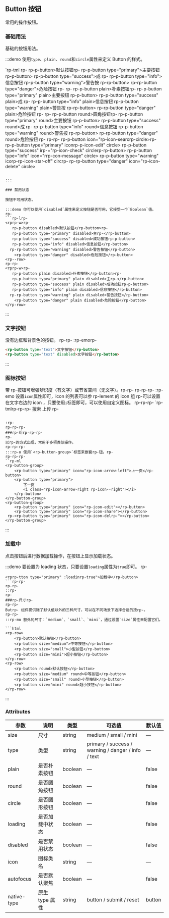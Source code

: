 ## Button 按钮

常用的操作按钮。

### 基础用法

基础的按钮用法。

:::demo 使用`type`、`plain`、`round`和`circle`属性来定义 Button 的样式。

`rp-tml
<rprp-w>rp-
rp-p-button>默认按钮</rp-button>rp-
rp-p-button type="primary">主要按钮 rp-p-button>
rp-p-button type="success">成 rp-</rp-button>
rp-p-button type="info">信息按钮</rrp-utton>
rp-p-button type="warning">警告按 rp-rp-button>
rp-rp-button type="danger">危险按钮</rp-button>
</rp-row>
rp-
<rprp-w>rp-
rp-p-button plain>朴素按钮</rp-button>rp-
rp-p-button type="primary" plain>主要按钮 rp-p-button>
rp-p-button type="success" plain>成 rp-</rp-button>
rp-p-button type="info" plain>信息按钮</rrp-utton>
rp-p-button type="warning" plain>警告按 rp-rp-button>
rp-rp-button type="danger" plain>危险按钮</rp-button>
</rp-row>
rp-
<rprp-w>rp-
rp-p-button round>圆角按钮</rp-button>rp-
rp-p-button type="primary" round>主要按钮 rp-p-button>
rp-p-button type="success" round>成 rp-</rp-button>
rp-p-button type="info" round>信息按钮</rrp-utton>
rp-p-button type="warning" round>警告按 rp-rp-button>
rp-rp-button type="danger" round>危险按钮</rp-button>
</rp-row>
rp-
<rprp-w>rp-rp-
rp-p-button icon="rp-icon-searcrp-circle></rp-button>rp-
rp-p-button type="primary" iconrp-p-icon-edit" circle><rp--button>
rp-p-button type="success" irp-="rp-icon-check" circlerp-rp-button>
rp-p-button type="info" icon="rrp-con-message" circle></rprp-tton>
rp-p-button type="warning" icorp-rp-icon-star-off" circrp-</rp-button>
rp-rp-button type="danger" icon="rp-icon-delete" circle></rp-button>
</rp-row>

````

:::

### 禁用状态

按钮不可用状态。

:::demo 你可以使用`disabled`属性来定义按钮是否可用，它接受一个`Boolean`值。
rp-
```rp-lrp-
<rprp-w>rp-
   rp-p-button disabled>默认按钮</rp-button>rp-
   rp-p-button type="primary" disabled>主rp-</rp-button>
   rp-p-button type="success" disabled>成功按钮rp-p-button>
   rp-p-button type="info" disabled>信息按钮</rp-button>
  rp-rp-button type="warning" disabled>警告按钮</rp-button>
    <rp-button type="danger" disabled>危险按钮</rp-button>
<rp--row>
rp-rp-
<rprp-w>rp-
   rp-p-button plain disabled>朴素按钮</rp-button>rp-
   rp-p-button type="primary" plain disabled>主rp-</rp-button>
   rp-p-button type="success" plain disabled>成功按钮rp-p-button>
   rp-p-button type="info" plain disabled>信息按钮</rp-button>
  rp-rp-button type="warning" plain disabled>警告按钮</rp-button>
    <rp-button type="danger" plain disabled>危险按钮</rp-button>
</rp-row>
````

:::

### 文字按钮

没有边框和背景色的按钮。
rp-rp-
:rp-emorp-

```html
<rp-button type="text">文字按钮</rp-button>
<rp-button type="text" disabled>文字按钮</rp-button>
```

:::

### 图标按钮

带 rp-按钮可增强辨识度（有文字）或节省空间（无文字）。rp-rp-
rp-rp-rp-
:rp-emo 设置`icon`属性即可，icon 的列表可以参 rp-lement 的 icon 组 rp-可以设置在文字右边的 icon ，只要使用`i`标签即可，可以使用自定义图标。
rp-rp-rp-
`rp-tmlrp-rp-rp-
<rp-button type="primary" icon="rp-icon-edit"></rp-button>
<rp-button type="primary" icon="rp-icon-share"></rp-button>
<rp-button type="primary" icon="rp-icon-delete"></rp-button>
<rp-button type="primary" icon="rp-icon-search">搜索</rp-button>
<rp-button type="primary">
上传
<i class="rp-icon-upload rp-icon--right"></i>
</rp-button>rp-

```

:rp-
rp-rp-rp-
###rp-组rp-rp-rp-
rp-
以rp-的方式出现，常用于多项类似操作。
rp-rp-rp-
:::rp-o 使用`<rp-button-group>`标签来嵌套rp-钮。rp-
rp-rp-rp-
``rp-ml
<rp-button-group>
    <rp-button type="primary" icon="rp-icon-arrow-left">上一页</rp-button>
    <rp-button type="primary">
        下一页
        <i class="rp-icon-arrow-right rp-icon--right"></i>
    </rp-button>
</rp-button-group>
<rp-button-group>
    <rp-button type="primary" icon="rp-icon-edit"></rp-button>
    <rp-button type="primary" icon="rp-icon-share"></rp-button>
 rp-<rp-button type="primary" icon="rp-icon-delrp-"></rp-button>
</rp-button-group>
```

:::

### 加载中

点击按钮后进行数据加载操作，在按钮上显示加载状态。

:::demo 要设置为 loading 状态，只要设置`loading`属性为`true`即可。
rp-

````rp-lrp-
<rprp-tton type="primary" :loadinrp-true">加载中</rp-button>
```rp-rp-
rp-rp-
::rp-
rp-
###rp-尺寸rp-
rp-rp-
Butrp- 组件提供除了默认值以外的三种尺寸，可以在不同场景下选择合适的按rp-。
rp-rp-
::rp-mo 额外的尺寸：`medium`、`small`、`mini`，通过设置`size`属性来配置它们。

```html
<rp-row>
    <rp-button>默认按钮</rp-button>
    <rp-button size="medium">中等按钮</rp-button>
    <rp-button size="small">小型按钮</rp-button>
    <rp-button size="mini">超小按钮</rp-button>
</rp-row>
<rp-row>
    <rp-button round>默认按钮</rp-button>
    <rp-button size="medium" round>中等按钮</rp-button>
    <rp-button size="small" round>小型按钮</rp-button>
    <rp-button size="mini" round>超小按钮</rp-button>
</rp-row>
````

:::

### Attributes

| 参数        | 说明           | 类型    | 可选值                                             | 默认值 |
| ----------- | -------------- | ------- | -------------------------------------------------- | ------ |
| size        | 尺寸           | string  | medium / small / mini                              | —      |
| type        | 类型           | string  | primary / success / warning / danger / info / text | —      |
| plain       | 是否朴素按钮   | boolean | —                                                  | false  |
| round       | 是否圆角按钮   | boolean | —                                                  | false  |
| circle      | 是否圆形按钮   | boolean | —                                                  | false  |
| loading     | 是否加载中状态 | boolean | —                                                  | false  |
| disabled    | 是否禁用状态   | boolean | —                                                  | false  |
| icon        | 图标类名       | string  | —                                                  | —      |
| autofocus   | 是否默认聚焦   | boolean | —                                                  | false  |
| native-type | 原生 type 属性 | string  | button / submit / reset                            | button |

